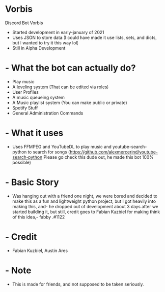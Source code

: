 # Vorbis
Discord Bot Vorbis
- Started development in early-january of 2021
- Uses JSON to store data (I could have made it use lists, sets, and dicts, but I wanted to try it this way lol)
- Still in Alpha Development

# - What the bot can actually do?

- Play music
- A leveling system (That can be edited via roles)
- User Profiles
- A music queueing system
- A Music playlist system (You can make public or private)
- Spotify Stuff
- General Administration Commands

# - What it uses

- Uses FFMPEG and YouTubeDL to play music and youtube-search-python to search for songs (https://github.com/alexmercerind/youtube-search-python Please go check this dude out, he made this bot 100% possible)

# - Basic Story

- Was hanging out with a friend one night, we were bored and decided to make this as a fun and lightweight python project, but I got heavily into making this, and-
  he dropped out of development about 3 days after we started building it, but still, credit goes to Fabian Kuzbiel for making think of this idea,-
  fabby .#1122

# - Credit

- Fabian Kuzbiel, Austin Ares

# - Note

- This is made for friends, and not supposed to be taken seriously.
